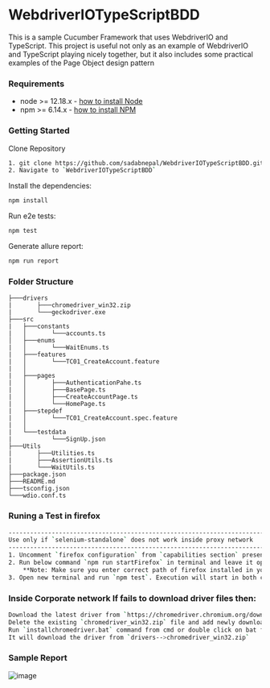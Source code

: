 # WebdriverIOTypeScriptBDD
This is a sample Cucumber Framework that uses WebdriverIO and TypeScript. This project is useful not only as an example of WebdriverIO and TypeScript playing nicely together, but it also includes some practical examples of the Page Object design pattern


### Requirements
-   node >= 12.18.x - [how to install Node](https://nodejs.org/en/download/)
-   npm >= 6.14.x - [how to install NPM](https://www.npmjs.com/get-npm)

### Getting Started
Clone Repository
```bash
1. git clone https://github.com/sadabnepal/WebdriverIOTypeScriptBDD.git
2. Navigate to `WebdriverIOTypeScriptBDD`
```

Install the dependencies:
```bash
npm install
```

Run e2e tests:
```bash
npm test
```

Generate allure report:
```bash
npm run report
```

### Folder Structure
```
├───drivers
|       ├───chromedriver_win32.zip
|       └───geckodriver.exe
├───src
|   ├───constants
|   │       └───accounts.ts
│   ├───enums
|   │       └───WaitEnums.ts
|   ├───features
|   │       └───TC01_CreateAccount.feature
|   │      
|   ├───pages
|   │  	    ├───AuthenticationPahe.ts
|   │	    ├───BasePage.ts
|   │	    ├───CreateAccountPage.ts
|   │	    └───HomePage.ts
|   ├───stepdef
|   │       └───TC01_CreateAccount.spec.feature
|   │      
|   └───testdata
|           └───SignUp.json
├───Utils
|       ├───Utilities.ts
|       ├───AssertionUtils.ts
|       └───WaitUtils.ts
├───package.json
├───README.md
├───tsconfig.json
└───wdio.conf.ts
```

### Runing a Test in firefox
```bash
---------------------------------------------------------------------------------------------------------
Use only if `selenium-standalone` does not work inside proxy network
---------------------------------------------------------------------------------------------------------
1. Uncomment `firefox configuration` from `capabilities section` present in `wdio.conf.js` file
2. Run below command `npm run startFirefox` in terminal and leave it open 
	**Note: Make sure you enter correct path of firefox installed in your system in package.json file
3. Open new terminal and run `npm test`. Execution will start in both chrome and firefox
```

### Inside Corporate network If fails to download driver files then:
```bash
Download the latest driver from `https://chromedriver.chromium.org/downloads`
Delete the existing `chromedriver_win32.zip` file and add newly downloaded zip file 
Run `installchromedriver.bat` command from cmd or double click on bat file
It will download the driver from `drivers-->chromedriver_win32.zip`

```

### Sample Report
![image](https://user-images.githubusercontent.com/65847528/119223707-8a5ea600-bb18-11eb-8d49-1b845814bcb8.png)

